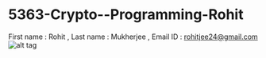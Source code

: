 # 5363-Crypto--Programming-Rohit
First name : Rohit ,
Last name : Mukherjee ,
Email ID : rohitjee24@gmail.com
![alt tag](https://cloud.githubusercontent.com/assets/10623924/6074849/d0b2ce24-ad8c-11e4-8b77-87d76b1284ed.jpg)

